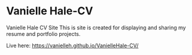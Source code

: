 # Vanielle Hale-CV
Vanielle Hale CV Site
This is site is created for displaying and sharing my resume and portfolio projects.

Live here:
https://vanielleh.github.io/VanielleHale-CV/
